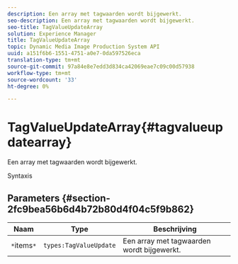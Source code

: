 ```yaml
---
description: Een array met tagwaarden wordt bijgewerkt.
seo-description: Een array met tagwaarden wordt bijgewerkt.
seo-title: TagValueUpdateArray
solution: Experience Manager
title: TagValueUpdateArray
topic: Dynamic Media Image Production System API
uuid: a151f6b6-1551-4751-a0e7-0da597526eca
translation-type: tm+mt
source-git-commit: 97a84e8e7edd3d834ca42069eae7c09c00d57938
workflow-type: tm+mt
source-wordcount: '33'
ht-degree: 0%

---
```



# TagValueUpdateArray{#tagvalueupdatearray}

Een array met tagwaarden wordt bijgewerkt.

Syntaxis

## Parameters {#section-2fc9bea56b6d4b72b80d4f04c5f9b862}

| Naam | Type | Beschrijving |
|---|---|---|
| `*`items`*` | `types:TagValueUpdate` | Een array met tagwaarden wordt bijgewerkt. |

